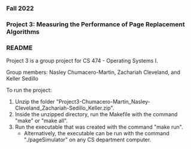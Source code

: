 ### Fall 2022
### Project 3: Measuring the Performance of Page Replacement Algorithms
### README


Project 3 is a group project for CS 474 - Operating Systems I. 


Group members: Nasley Chumacero-Martin, Zachariah Cleveland, and Keller Sedillo


To run the project:
1. Unzip the folder "Project3-Chumacero-Martin_Nasley-Cleveland_Zachariah-Sedillo_Keller.zip".
2. Inside the unzipped directory, run the Makefile with the command "make" or "make all".
3. Run the executable that was created with the command "make run".
    + Alternatively, the executable can be run with the command "./pageSimulator" on any CS department computer.
